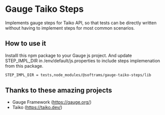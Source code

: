 # Gauge Taiko Steps

Implements gauge steps for Taiko API, so that tests can be directly written without having to implement
steps for most common scenarios.

## How to use it

Installl this npm package to your Gauge js project. And update STEP_IMPL_DIR in /env/default/js.properties to include
steps implemenation from this package.

```bash
STEP_IMPL_DIR = tests,node_modules/@softrams/gauge-taiko-steps/lib
```

## Thanks to these amazing projects

- Gauge Framework (https://gauge.org/)
- Taiko (https://taiko.dev/)

